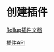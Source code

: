 # 创建插件

[Rollup插件文档](https://cn.rollupjs.org/plugin-development/)

[插件API](https://vitejs.cn/vite3-cn/guide/api-plugin.html)
